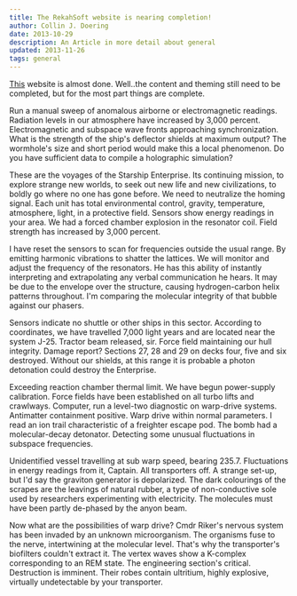 ```yaml
---
title: The RekahSoft website is nearing completion!
author: Collin J. Doering
date: 2013-10-29
description: An Article in more detail about general
updated: 2013-11-26
tags: general
---
```


[This](/) website is almost done. Well..the content and theming still need to be completed,
but for the most part things are complete.

Run a manual sweep of anomalous airborne or electromagnetic readings. Radiation levels in our atmosphere have increased by 3,000 percent. Electromagnetic and subspace wave fronts approaching synchronization. What is the strength of the ship's deflector shields at maximum output? The wormhole's size and short period would make this a local phenomenon. Do you have sufficient data to compile a holographic simulation?

<!--more-->

These are the voyages of the Starship Enterprise. Its continuing mission, to explore strange new worlds, to seek out new life and new civilizations, to boldly go where no one has gone before. We need to neutralize the homing signal. Each unit has total environmental control, gravity, temperature, atmosphere, light, in a protective field. Sensors show energy readings in your area. We had a forced chamber explosion in the resonator coil. Field strength has increased by 3,000 percent.

I have reset the sensors to scan for frequencies outside the usual range. By emitting harmonic vibrations to shatter the lattices. We will monitor and adjust the frequency of the resonators. He has this ability of instantly interpreting and extrapolating any verbal communication he hears. It may be due to the envelope over the structure, causing hydrogen-carbon helix patterns throughout. I'm comparing the molecular integrity of that bubble against our phasers.

Sensors indicate no shuttle or other ships in this sector. According to coordinates, we have travelled 7,000 light years and are located near the system J-25. Tractor beam released, sir. Force field maintaining our hull integrity. Damage report? Sections 27, 28 and 29 on decks four, five and six destroyed. Without our shields, at this range it is probable a photon detonation could destroy the Enterprise.

Exceeding reaction chamber thermal limit. We have begun power-supply calibration. Force fields have been established on all turbo lifts and crawlways. Computer, run a level-two diagnostic on warp-drive systems. Antimatter containment positive. Warp drive within normal parameters. I read an ion trail characteristic of a freighter escape pod. The bomb had a molecular-decay detonator. Detecting some unusual fluctuations in subspace frequencies.

Unidentified vessel travelling at sub warp speed, bearing 235.7. Fluctuations in energy readings from it, Captain. All transporters off. A strange set-up, but I'd say the graviton generator is depolarized. The dark colourings of the scrapes are the leavings of natural rubber, a type of non-conductive sole used by researchers experimenting with electricity. The molecules must have been partly de-phased by the anyon beam.

Now what are the possibilities of warp drive? Cmdr Riker's nervous system has been invaded by an unknown microorganism. The organisms fuse to the nerve, intertwining at the molecular level. That's why the transporter's biofilters couldn't extract it. The vertex waves show a K-complex corresponding to an REM state. The engineering section's critical. Destruction is imminent. Their robes contain ultritium, highly explosive, virtually undetectable by your transporter.


